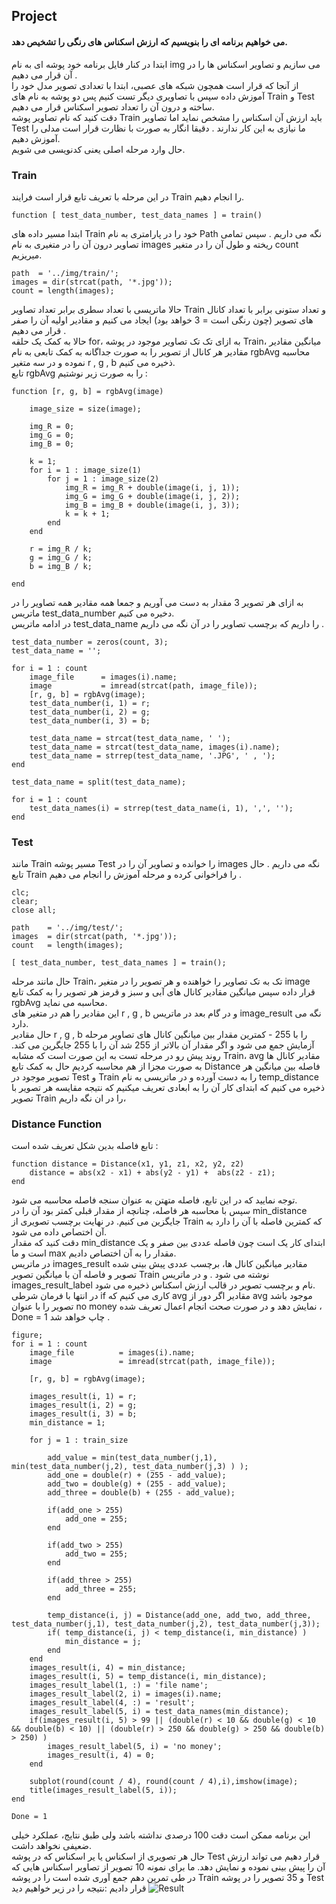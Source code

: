 ## Project
#### می خواهیم برنامه ای را بنویسیم که ارزش اسکناس های رنگی را تشخیص دهد.
ابتدا در کنار فایل برنامه خود پوشه ای به نام img می سازیم و تصاویر اسکناس ها را در آن قرار می دهیم .
<br/>
از آنجا که قرار است همچون شبکه های عصبی، ابتدا با تعدادی تصویر مدل خود را آموزش داده سپس با تصاویری دیگر تست کنیم پس
دو پوشه به نام های Train و Test ساخته و درون آن را تعداد تصویر اسکناس قرار می دهیم.
<br/>
دقت کنید که نام تصاویر پوشه Train باید ارزش آن اسکناس را مشخص نماید اما تصاویر Test ما نیازی به این کار ندارند . دقیقا انگار به صورت با نظارت 
قرار است مدلی را آموزش دهیم.
<br/>
حال وارد مرحله اصلی یعنی کدنویسی می شویم.
<br/>
### Train
در این مرحله با تعریف تابع قرار است فرایند Train را انجام دهیم.
```
function [ test_data_number, test_data_names ] = train()
```
ابتدا مسیر داده های Train خود را در پارامتری به نام Path نگه می داریم . سپس تمامی تصاویر درون آن را در متغیری به نام images ریخته و طول
آن را در متغیر count میریزیم.
```
path  = '../img/train/';
images = dir(strcat(path, '*.jpg'));
count = length(images);
```
حالا ماتریسی با تعداد سطری برابر تعداد تصاویر Train و تعداد ستونی برابر با تعداد کانال های تصویر (چون رنگی است = 3 خواهد بود) ایجاد می کنیم
و مقادیر اولیه آن را صفر قرار می دهیم .
<br/>
حالا به کمک یک حلقه for، به ازای تک تک تصاویر موجود در پوشه Train، میانگین مقادیر مقادیر هر کانال از تصویر را به صورت جداگانه به کمک تابعی به نام rgbAvg محاسبه نموده 
و در سه متغیر r , g , b ذخیره می کنیم.
 <br/>
تابع rgbAvg را به صورت زیر نوشتیم :
```
function [r, g, b] = rgbAvg(image)

    image_size = size(image);

    img_R = 0;
    img_G = 0;
    img_B = 0;

    k = 1;
    for i = 1 : image_size(1)
        for j = 1 : image_size(2)
            img_R = img_R + double(image(i, j, 1));
            img_G = img_G + double(image(i, j, 2));
            img_B = img_B + double(image(i, j, 3));
            k = k + 1;
        end
    end

    r = img_R / k;
    g = img_G / k;
    b = img_B / k;

end
```
به ازای هر تصویر 3 مقدار به دست می آوریم و جمعا همه مقادیر همه تصاویر را در ماتریس test_data_number دخیره می کنیم.
<br/>
در ادامه ماتریس test_data_name را داریم که برچسب تصاویر را در آن نگه می داریم .
```
test_data_number = zeros(count, 3);
test_data_name = '';

for i = 1 : count
	image_file      = images(i).name;
	image           = imread(strcat(path, image_file));
	[r, g, b] = rgbAvg(image);
	test_data_number(i, 1) = r;
	test_data_number(i, 2) = g;
	test_data_number(i, 3) = b;
        
	test_data_name = strcat(test_data_name, ' ');
	test_data_name = strcat(test_data_name, images(i).name);
	test_data_name = strrep(test_data_name, '.JPG', ' , ');
end
    
test_data_name = split(test_data_name);

for i = 1 : count 
	test_data_names(i) = strrep(test_data_name(i, 1), ',', '');
end
```

### Test
مانند Train مسیر پوشه Test را خوانده و تصاویر آن را در images نگه می داریم .
حال تابع Train را فراخوانی کرده و مرحله آموزش را انجام می دهیم .
```
clc;
clear;
close all;

path    = '../img/test/';
images	= dir(strcat(path, '*.jpg'));
count   = length(images);

[ test_data_number, test_data_names ] = train();
```
حال مانند مرحله Train، تک به تک تصاویر را خواهنده و هر تصویر را در متغیر image قرار داده سپس میانگین مقادیر کانال های آبی و سبز و قرمز
هر تصویر را به کمک تابع rgbAvg محاسبه می نماید.
<br/>
این مقادیر را هم در متغیر های r , g , b و در گام بعد در ماتریس image_result نگه می دارد.
<br/>
حال مقادیر r , g , b را با 255 - کمترین مقدار بین میانگین کانال های تصاویر مرحله آزمایش جمع می شود و اگر مقدار آن بالاتر از 255
شد آن را با 255 جایگرین می کند.
 روند پیش رو در مرحله تست به این صورت است که مشابه Train، avg مقادیر کانال ها به صورت مجزا از هم محاسبه کردیم
حال به کمک تابع Distance  فاصله بین میانگین هر تصویر موجود در Test و Train را به دست آورده و در
 ماتریسی به نام temp_distance   ذخیره می کنیم که ابتدای کار آن را به ابعادی تعریف میکنیم که نتیجه مقایسه هر تصویر با تصویر Train را در ان نگه داریم،
### Distance Function
تابع فاصله بدین شکل تعریف شده است :
```
function distance = Distance(x1, y1, z1, x2, y2, z2)
    distance = abs(x2 - x1) + abs(y2 - y1) +  abs(z2 - z1);
end
```
توجه نمایید که در این تابع، فاصله متهتن به عنوان سنجه فاصله محاسبه می شود.
<br/>
سپس با محاسبه هر فاصله، چنانچه از مقدار قبلی کمتر بود آن را در min_distance جایگزین می کنیم. در نهایت برچسب تصویری از Train که کمترین فاصله با آن را دارد به آن اختصاص داده می شود.
<br/>
دقت کنید که مقدار min_distance ابتدای کار یک است چون فاصله عددی بین صفر و یک است و ما max مقدار را به آن اختصاص دادیم.
<br/>
در ماتریس images_result مقادیر میانگین کانال ها، برچسب عددی پیش بینی شده تصویر و فاصله آن با میانگین تصویر Train نوشته می شود .
و در ماتریس images_result_label نام و برچسب تصویر در قالب ارزش اسکناس ذخیره می شود.
<br/>
در انتها با فرمان شرطی if کاری می کنیم که avg مقادیر اگر دور از avg موجود باشد تصویر را با عنوان no money نمایش دهد و در صورت صحت انجام اعمال تعریف شده ، Done = 1 چاپ خواهد شد .
```
figure;
for i = 1 : count
    image_file          = images(i).name;
    image               = imread(strcat(path, image_file));
    
    [r, g, b] = rgbAvg(image);
    
    images_result(i, 1) = r;
    images_result(i, 2) = g;
    images_result(i, 3) = b;
    min_distance = 1;
    
    for j = 1 : train_size
        
        add_value = min(test_data_number(j,1), min(test_data_number(j,2), test_data_number(j,3) ) );
        add_one = double(r) + (255 - add_value);
        add_two = double(g) + (255 - add_value);
        add_three = double(b) + (255 - add_value);
        
        if(add_one > 255)
            add_one = 255;
        end
        
        if(add_two > 255)
            add_two = 255;
        end
        
        if(add_three > 255)
            add_three = 255;
        end
        
        temp_distance(i, j) = Distance(add_one, add_two, add_three, test_data_number(j,1), test_data_number(j,2), test_data_number(j,3));
        if( temp_distance(i, j) < temp_distance(i, min_distance) )
            min_distance = j;
        end
    end
    images_result(i, 4) = min_distance;
    images_result(i, 5) = temp_distance(i, min_distance);
    images_result_label(1, :) = 'file name';
    images_result_label(2, i) = images(i).name;
    images_result_label(4, :) = 'result';
    images_result_label(5, i) = test_data_names(min_distance);
    if(images_result(i, 5) > 99 || (double(r) < 10 && double(g) < 10 && double(b) < 10) || (double(r) > 250 && double(g) > 250 && double(b) > 250) )
        images_result_label(5, i) = 'no money';
        images_result(i, 4) = 0;
    end
    
    subplot(round(count / 4), round(count / 4),i),imshow(image);
    title(images_result_label(5, i));
end

Done = 1
```
این برنامه ممکن است دقت 100 درصدی نداشته باشد ولی طبق نتایج، عملکرد خیلی ضعیفی نخواهد داشت.
<br/>
حال هر تصویری از اسکناس یا یر اسکناس که در پوشه Test قرار دهیم می تواند ارزش آن را پیش بینی نموده و نمایش دهد.
ما برای نمونه 10 تصویر  از تصاویر اسکناس هایی که در طی تمرین دهم جمع آوری شده است را در پوشه Train و 35 تصویر را در پوشه Test قرار دادیم
:نتیجه را در زیر خواهیم دید
![Result](https://github.com/semnan-university-ai/image-processing-class-002/blob/main/project/fatemeh456/Result.png)


